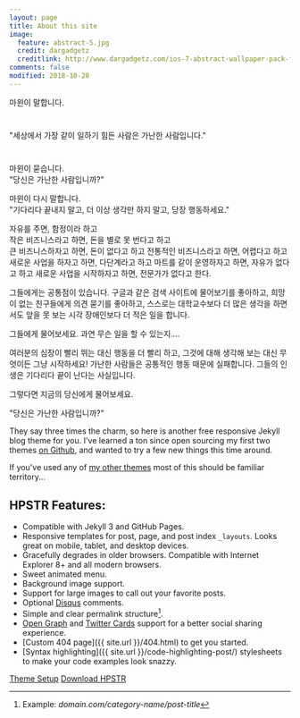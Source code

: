 ```yaml
---
layout: page
title: About this site
image:
  feature: abstract-5.jpg
  credit: dargadgetz
  creditlink: http://www.dargadgetz.com/ios-7-abstract-wallpaper-pack-for-iphone-5-and-ipod-touch-retina/
comments: false
modified: 2018-10-28
---
```

마윈이 말합니다.
#
"세상에서 가장 같이 일하기 힘든 사람은 가난한 사람입니다."  
#
마윈이 묻습니다.  
"당신은 가난한 사람입니까?"  

마윈이 다시 말합니다.  
"기다리다 끝내지 말고, 더 이상 생각만 하지 말고, 당장 행동하세요."  

자유를 주면, 함정이라 하고  
작은 비즈니스라고 하면, 돈을 별로 못 번다고 하고  
큰 비즈니스하자고 하면, 돈이 없다고 하고
전통적인 비즈니스라고 하면, 어렵다고 하고
새로운 사업을 하자고 하면, 다단계라고 하고
마트를 같이 운영하자고 하면, 자유가 없다고 하고
새로운 사업을 시작하자고 하면, 전문가가 없다고 한다.

그들에게는 공통점이 있습니다.
구글과 같은 검색 사이트에 물어보기를 좋아하고,
희망이 없는 친구들에게 의견 묻기를 좋아하고,
스스로는 대학교수보다 더 많은 생각을 하면서도
앞을 못 보는 시각 장애인보다 더 적은 일을 합니다.

그들에게 물어보세요. 과연 무슨 일을 할 수 있는지....

여러분의 심장이 빨리 뛰는 대신 행동을 더 빨리 하고,
그것에 대해 생각해 보는 대신 무엇이든 그냥 시작하세요!
가난한 사람들은 공통적인 행동 때문에 실패합니다.
그들의 인생은 기다리다 끝이 난다는 사실입니다.

그렇다면 지금의 당신에게 물어보세요.

"당신은 가난한 사람입니까?"


They say three times the charm, so here is another free responsive Jekyll blog theme for you. I've learned a ton since open sourcing my first two themes [on Github](http://github.com/mmistakes), and wanted to try a few new things this time around.

If you've used any of [my other themes](http://mademistakes.com/work/jekyll-themes/) most of this should be familiar territory...

## HPSTR Features:

* Compatible with Jekyll 3 and GitHub Pages.
* Responsive templates for post, page, and post index `_layouts`. Looks great on mobile, tablet, and desktop devices.
* Gracefully degrades in older browsers. Compatible with Internet Explorer 8+ and all modern browsers.  
* Sweet animated menu.
* Background image support.
* Support for large images to call out your favorite posts.
* Optional [Disqus](http://disqus.com) comments.
* Simple and clear permalink structure[^1].
* [Open Graph](https://developers.facebook.com/docs/opengraph/) and [Twitter Cards](https://dev.twitter.com/docs/cards) support for a better social sharing experience.
* [Custom 404 page]({{ site.url }}/404.html) to get you started.
* [Syntax highlighting]({{ site.url }}/code-highlighting-post/) stylesheets to make your code examples look snazzy.

<div markdown="0"><a href="{{ site.url }}/theme-setup/" class="btn btn-info">Theme Setup</a> <a href="https://github.com/mmistakes/hpstr-jekyll-theme" class="btn btn-success">Download HPSTR</a></div>

[^1]: Example: *domain.com/category-name/post-title*
